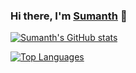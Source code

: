 ### Hi there, I'm [Sumanth](https://www.linkedin.com/in/sumanth-lingappa/) 👋

[![Sumanth's GitHub stats](https://github-readme-stats.vercel.app/api?username=sumanth-lingappa&count_private=true&show_icons=true?theme=cobalt)](https://github.com/sumanth-lingappa)

[![Top Languages](https://github-readme-stats.vercel.app/api/top-langs/?username=sumanth-lingappa&layout=compact)](https://github.com/sumanth-lingappa)


<!--
**sumanth-lingappa/sumanth-lingappa** is a ✨ _special_ ✨ repository because its `README.md` (this file) appears on your GitHub profile.

Here are some ideas to get you started:

- 🔭 I’m currently working on ...
- 🌱 I’m currently learning ...
- 👯 I’m looking to collaborate on ...
- 🤔 I’m looking for help with ...
- 💬 Ask me about ...
- 📫 How to reach me: ...
- 😄 Pronouns: ...
- ⚡ Fun fact: ...
-->
